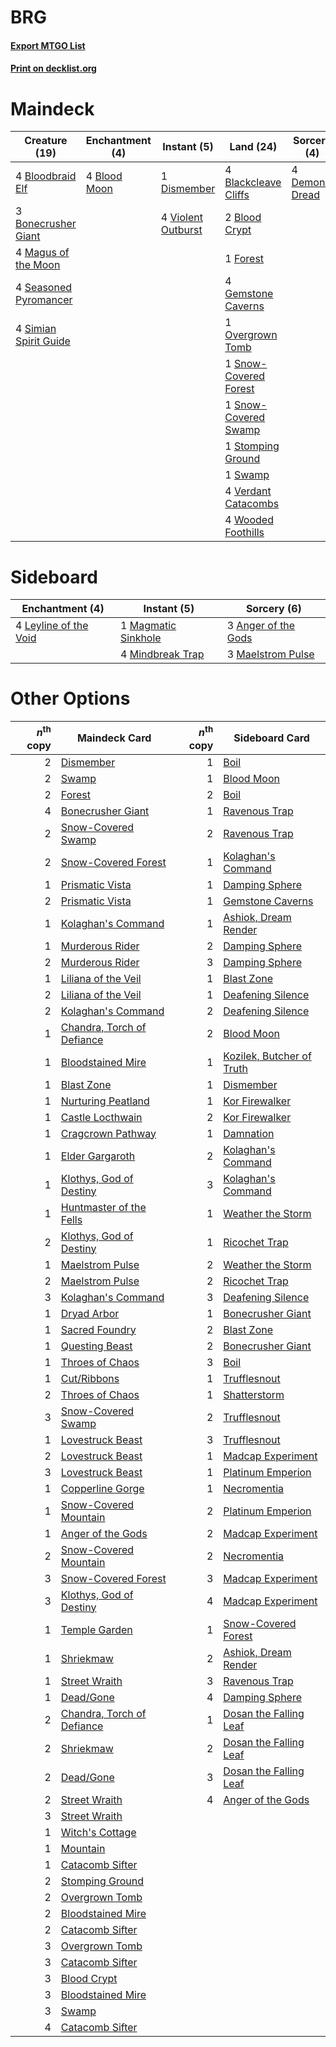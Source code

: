 # BRG

#### [Export MTGO List](../collection/BRG/BRG.txt)
#### [Print on decklist.org](http://decklist.org/?deckmain=4%09Blackcleave%20Cliffs%0A2%09Blood%20Crypt%0A4%09Blood%20Moon%0A4%09Bloodbraid%20Elf%0A3%09Bonecrusher%20Giant%0A4%09Demonic%20Dread%0A1%09Dismember%0A1%09Forest%0A4%09Gemstone%20Caverns%0A4%09Magus%20of%20the%20Moon%0A1%09Overgrown%20Tomb%0A4%09Seasoned%20Pyromancer%0A4%09Simian%20Spirit%20Guide%0A1%09Snow-Covered%20Forest%0A1%09Snow-Covered%20Swamp%0A1%09Stomping%20Ground%0A1%09Swamp%0A4%09Valki,%20God%20of%20Lies%0A4%09Verdant%20Catacombs%0A4%09Violent%20Outburst%0A4%09Wooded%20Foothills&deckside=3%09Anger%20of%20the%20Gods%0A4%09Leyline%20of%20the%20Void%0A3%09Maelstrom%20Pulse%0A1%09Magmatic%20Sinkhole%0A4%09Mindbreak%20Trap)
# Maindeck

|                                         Creature (19)                                          |                                   Enchantment (4)                                    |                                         Instant (5)                                         |                                           Land (24)                                            |                                       Sorcery (4)                                        |    Unknown (4)     |
|------------------------------------------------------------------------------------------------|--------------------------------------------------------------------------------------|---------------------------------------------------------------------------------------------|------------------------------------------------------------------------------------------------|------------------------------------------------------------------------------------------|--------------------|
|4 [Bloodbraid Elf](http://gatherer.wizards.com/Pages/Card/Details.aspx?multiverseid=185053)     |4 [Blood Moon](http://gatherer.wizards.com/Pages/Card/Details.aspx?multiverseid=45386)|1 [Dismember](http://gatherer.wizards.com/Pages/Card/Details.aspx?multiverseid=382182)       |4 [Blackcleave Cliffs](http://gatherer.wizards.com/Pages/Card/Details.aspx?multiverseid=209401) |4 [Demonic Dread](http://gatherer.wizards.com/Pages/Card/Details.aspx?multiverseid=185062)|4 Valki, God of Lies|
|3 [Bonecrusher Giant](http://gatherer.wizards.com/Pages/Card/Details.aspx?multiverseid=473077)  |                                                                                      |4 [Violent Outburst](http://gatherer.wizards.com/Pages/Card/Details.aspx?multiverseid=185056)|2 [Blood Crypt](http://gatherer.wizards.com/Pages/Card/Details.aspx?multiverseid=97102)         |                                                                                          |                    |
|4 [Magus of the Moon](http://gatherer.wizards.com/Pages/Card/Details.aspx?multiverseid=136152)  |                                                                                      |                                                                                             |1 [Forest](http://gatherer.wizards.com/Pages/Card/Details.aspx?multiverseid=439860)             |                                                                                          |                    |
|4 [Seasoned Pyromancer](http://gatherer.wizards.com/Pages/Card/Details.aspx?multiverseid=464094)|                                                                                      |                                                                                             |4 [Gemstone Caverns](http://gatherer.wizards.com/Pages/Card/Details.aspx?multiverseid=122094)   |                                                                                          |                    |
|4 [Simian Spirit Guide](http://gatherer.wizards.com/Pages/Card/Details.aspx?multiverseid=442137)|                                                                                      |                                                                                             |1 [Overgrown Tomb](http://gatherer.wizards.com/Pages/Card/Details.aspx?multiverseid=405103)     |                                                                                          |                    |
|                                                                                                |                                                                                      |                                                                                             |1 [Snow-Covered Forest](http://gatherer.wizards.com/Pages/Card/Details.aspx?multiverseid=121192)|                                                                                          |                    |
|                                                                                                |                                                                                      |                                                                                             |1 [Snow-Covered Swamp](http://gatherer.wizards.com/Pages/Card/Details.aspx?multiverseid=121256) |                                                                                          |                    |
|                                                                                                |                                                                                      |                                                                                             |1 [Stomping Ground](http://gatherer.wizards.com/Pages/Card/Details.aspx?multiverseid=405110)    |                                                                                          |                    |
|                                                                                                |                                                                                      |                                                                                             |1 [Swamp](http://gatherer.wizards.com/Pages/Card/Details.aspx?multiverseid=439858)              |                                                                                          |                    |
|                                                                                                |                                                                                      |                                                                                             |4 [Verdant Catacombs](http://gatherer.wizards.com/Pages/Card/Details.aspx?multiverseid=405113)  |                                                                                          |                    |
|                                                                                                |                                                                                      |                                                                                             |4 [Wooded Foothills](http://gatherer.wizards.com/Pages/Card/Details.aspx?multiverseid=405116)   |                                                                                          |                    |


# Sideboard

|                                        Enchantment (4)                                         |                                         Instant (5)                                          |                                         Sorcery (6)                                          |
|------------------------------------------------------------------------------------------------|----------------------------------------------------------------------------------------------|----------------------------------------------------------------------------------------------|
|4 [Leyline of the Void](http://gatherer.wizards.com/Pages/Card/Details.aspx?multiverseid=107682)|1 [Magmatic Sinkhole](http://gatherer.wizards.com/Pages/Card/Details.aspx?multiverseid=464084)|3 [Anger of the Gods](http://gatherer.wizards.com/Pages/Card/Details.aspx?multiverseid=438682)|
|                                                                                                |4 [Mindbreak Trap](http://gatherer.wizards.com/Pages/Card/Details.aspx?multiverseid=197532)   |3 [Maelstrom Pulse](http://gatherer.wizards.com/Pages/Card/Details.aspx?multiverseid=180613)  |


# Other Options

|*n*<sup>th</sup> copy|                                            Maindeck Card                                            |*n*<sup>th</sup> copy|                                           Sideboard Card                                           |
|--------------------:|-----------------------------------------------------------------------------------------------------|--------------------:|----------------------------------------------------------------------------------------------------|
|                    2|[Dismember](http://gatherer.wizards.com/Pages/Card/Details.aspx?multiverseid=382182)                 |                    1|[Boil](http://gatherer.wizards.com/Pages/Card/Details.aspx?multiverseid=14630)                      |
|                    2|[Swamp](http://gatherer.wizards.com/Pages/Card/Details.aspx?multiverseid=439858)                     |                    1|[Blood Moon](http://gatherer.wizards.com/Pages/Card/Details.aspx?multiverseid=45386)                |
|                    2|[Forest](http://gatherer.wizards.com/Pages/Card/Details.aspx?multiverseid=439860)                    |                    2|[Boil](http://gatherer.wizards.com/Pages/Card/Details.aspx?multiverseid=14630)                      |
|                    4|[Bonecrusher Giant](http://gatherer.wizards.com/Pages/Card/Details.aspx?multiverseid=473077)         |                    1|[Ravenous Trap](http://gatherer.wizards.com/Pages/Card/Details.aspx?multiverseid=197537)            |
|                    2|[Snow-Covered Swamp](http://gatherer.wizards.com/Pages/Card/Details.aspx?multiverseid=121256)        |                    2|[Ravenous Trap](http://gatherer.wizards.com/Pages/Card/Details.aspx?multiverseid=197537)            |
|                    2|[Snow-Covered Forest](http://gatherer.wizards.com/Pages/Card/Details.aspx?multiverseid=121192)       |                    1|[Kolaghan's Command](http://gatherer.wizards.com/Pages/Card/Details.aspx?multiverseid=394613)       |
|                    1|[Prismatic Vista](http://gatherer.wizards.com/Pages/Card/Details.aspx?multiverseid=464193)           |                    1|[Damping Sphere](http://gatherer.wizards.com/Pages/Card/Details.aspx?multiverseid=443101)           |
|                    2|[Prismatic Vista](http://gatherer.wizards.com/Pages/Card/Details.aspx?multiverseid=464193)           |                    1|[Gemstone Caverns](http://gatherer.wizards.com/Pages/Card/Details.aspx?multiverseid=122094)         |
|                    1|[Kolaghan's Command](http://gatherer.wizards.com/Pages/Card/Details.aspx?multiverseid=394613)        |                    1|[Ashiok, Dream Render](http://gatherer.wizards.com/Pages/Card/Details.aspx?multiverseid=461155)     |
|                    1|[Murderous Rider](http://gatherer.wizards.com/Pages/Card/Details.aspx?multiverseid=473059)           |                    2|[Damping Sphere](http://gatherer.wizards.com/Pages/Card/Details.aspx?multiverseid=443101)           |
|                    2|[Murderous Rider](http://gatherer.wizards.com/Pages/Card/Details.aspx?multiverseid=473059)           |                    3|[Damping Sphere](http://gatherer.wizards.com/Pages/Card/Details.aspx?multiverseid=443101)           |
|                    1|[Liliana of the Veil](http://gatherer.wizards.com/Pages/Card/Details.aspx?multiverseid=235597)       |                    1|[Blast Zone](http://gatherer.wizards.com/Pages/Card/Details.aspx?multiverseid=461171)               |
|                    2|[Liliana of the Veil](http://gatherer.wizards.com/Pages/Card/Details.aspx?multiverseid=235597)       |                    1|[Deafening Silence](http://gatherer.wizards.com/Pages/Card/Details.aspx?multiverseid=472972)        |
|                    2|[Kolaghan's Command](http://gatherer.wizards.com/Pages/Card/Details.aspx?multiverseid=394613)        |                    2|[Deafening Silence](http://gatherer.wizards.com/Pages/Card/Details.aspx?multiverseid=472972)        |
|                    1|[Chandra, Torch of Defiance](http://gatherer.wizards.com/Pages/Card/Details.aspx?multiverseid=417683)|                    2|[Blood Moon](http://gatherer.wizards.com/Pages/Card/Details.aspx?multiverseid=45386)                |
|                    1|[Bloodstained Mire](http://gatherer.wizards.com/Pages/Card/Details.aspx?multiverseid=405094)         |                    1|[Kozilek, Butcher of Truth](http://gatherer.wizards.com/Pages/Card/Details.aspx?multiverseid=397668)|
|                    1|[Blast Zone](http://gatherer.wizards.com/Pages/Card/Details.aspx?multiverseid=461171)                |                    1|[Dismember](http://gatherer.wizards.com/Pages/Card/Details.aspx?multiverseid=382182)                |
|                    1|[Nurturing Peatland](http://gatherer.wizards.com/Pages/Card/Details.aspx?multiverseid=464192)        |                    1|[Kor Firewalker](http://gatherer.wizards.com/Pages/Card/Details.aspx?multiverseid=442010)           |
|                    1|[Castle Locthwain](http://gatherer.wizards.com/Pages/Card/Details.aspx?multiverseid=473203)          |                    2|[Kor Firewalker](http://gatherer.wizards.com/Pages/Card/Details.aspx?multiverseid=442010)           |
|                    1|[Cragcrown Pathway](http://gatherer.wizards.com/Pages/Card/Details.aspx?multiverseid=491915)         |                    1|[Damnation](http://gatherer.wizards.com/Pages/Card/Details.aspx?multiverseid=425888)                |
|                    1|[Elder Gargaroth](http://gatherer.wizards.com/Pages/Card/Details.aspx?multiverseid=485502)           |                    2|[Kolaghan's Command](http://gatherer.wizards.com/Pages/Card/Details.aspx?multiverseid=394613)       |
|                    1|[Klothys, God of Destiny](http://gatherer.wizards.com/Pages/Card/Details.aspx?multiverseid=476471)   |                    3|[Kolaghan's Command](http://gatherer.wizards.com/Pages/Card/Details.aspx?multiverseid=394613)       |
|                    1|[Huntmaster of the Fells](http://gatherer.wizards.com/Pages/Card/Details.aspx?multiverseid=262875)   |                    1|[Weather the Storm](http://gatherer.wizards.com/Pages/Card/Details.aspx?multiverseid=464140)        |
|                    2|[Klothys, God of Destiny](http://gatherer.wizards.com/Pages/Card/Details.aspx?multiverseid=476471)   |                    1|[Ricochet Trap](http://gatherer.wizards.com/Pages/Card/Details.aspx?multiverseid=191549)            |
|                    1|[Maelstrom Pulse](http://gatherer.wizards.com/Pages/Card/Details.aspx?multiverseid=180613)           |                    2|[Weather the Storm](http://gatherer.wizards.com/Pages/Card/Details.aspx?multiverseid=464140)        |
|                    2|[Maelstrom Pulse](http://gatherer.wizards.com/Pages/Card/Details.aspx?multiverseid=180613)           |                    2|[Ricochet Trap](http://gatherer.wizards.com/Pages/Card/Details.aspx?multiverseid=191549)            |
|                    3|[Kolaghan's Command](http://gatherer.wizards.com/Pages/Card/Details.aspx?multiverseid=394613)        |                    3|[Deafening Silence](http://gatherer.wizards.com/Pages/Card/Details.aspx?multiverseid=472972)        |
|                    1|[Dryad Arbor](http://gatherer.wizards.com/Pages/Card/Details.aspx?multiverseid=136196)               |                    1|[Bonecrusher Giant](http://gatherer.wizards.com/Pages/Card/Details.aspx?multiverseid=473077)        |
|                    1|[Sacred Foundry](http://gatherer.wizards.com/Pages/Card/Details.aspx?multiverseid=405106)            |                    2|[Blast Zone](http://gatherer.wizards.com/Pages/Card/Details.aspx?multiverseid=461171)               |
|                    1|[Questing Beast](http://gatherer.wizards.com/Pages/Card/Details.aspx?multiverseid=473133)            |                    2|[Bonecrusher Giant](http://gatherer.wizards.com/Pages/Card/Details.aspx?multiverseid=473077)        |
|                    1|[Throes of Chaos](http://gatherer.wizards.com/Pages/Card/Details.aspx?multiverseid=464099)           |                    3|[Boil](http://gatherer.wizards.com/Pages/Card/Details.aspx?multiverseid=14630)                      |
|                    1|[Cut/Ribbons](http://gatherer.wizards.com/Pages/Card/Details.aspx?multiverseid=426925)               |                    1|[Trufflesnout](http://gatherer.wizards.com/Pages/Card/Details.aspx?multiverseid=485535)             |
|                    2|[Throes of Chaos](http://gatherer.wizards.com/Pages/Card/Details.aspx?multiverseid=464099)           |                    1|[Shatterstorm](http://gatherer.wizards.com/Pages/Card/Details.aspx?multiverseid=130370)             |
|                    3|[Snow-Covered Swamp](http://gatherer.wizards.com/Pages/Card/Details.aspx?multiverseid=121256)        |                    2|[Trufflesnout](http://gatherer.wizards.com/Pages/Card/Details.aspx?multiverseid=485535)             |
|                    1|[Lovestruck Beast](http://gatherer.wizards.com/Pages/Card/Details.aspx?multiverseid=473127)          |                    3|[Trufflesnout](http://gatherer.wizards.com/Pages/Card/Details.aspx?multiverseid=485535)             |
|                    2|[Lovestruck Beast](http://gatherer.wizards.com/Pages/Card/Details.aspx?multiverseid=473127)          |                    1|[Madcap Experiment](http://gatherer.wizards.com/Pages/Card/Details.aspx?multiverseid=417695)        |
|                    3|[Lovestruck Beast](http://gatherer.wizards.com/Pages/Card/Details.aspx?multiverseid=473127)          |                    1|[Platinum Emperion](http://gatherer.wizards.com/Pages/Card/Details.aspx?multiverseid=457134)        |
|                    1|[Copperline Gorge](http://gatherer.wizards.com/Pages/Card/Details.aspx?multiverseid=209408)          |                    1|[Necromentia](http://gatherer.wizards.com/Pages/Card/Details.aspx?multiverseid=485439)              |
|                    1|[Snow-Covered Mountain](http://gatherer.wizards.com/Pages/Card/Details.aspx?multiverseid=121233)     |                    2|[Platinum Emperion](http://gatherer.wizards.com/Pages/Card/Details.aspx?multiverseid=457134)        |
|                    1|[Anger of the Gods](http://gatherer.wizards.com/Pages/Card/Details.aspx?multiverseid=438682)         |                    2|[Madcap Experiment](http://gatherer.wizards.com/Pages/Card/Details.aspx?multiverseid=417695)        |
|                    2|[Snow-Covered Mountain](http://gatherer.wizards.com/Pages/Card/Details.aspx?multiverseid=121233)     |                    2|[Necromentia](http://gatherer.wizards.com/Pages/Card/Details.aspx?multiverseid=485439)              |
|                    3|[Snow-Covered Forest](http://gatherer.wizards.com/Pages/Card/Details.aspx?multiverseid=121192)       |                    3|[Madcap Experiment](http://gatherer.wizards.com/Pages/Card/Details.aspx?multiverseid=417695)        |
|                    3|[Klothys, God of Destiny](http://gatherer.wizards.com/Pages/Card/Details.aspx?multiverseid=476471)   |                    4|[Madcap Experiment](http://gatherer.wizards.com/Pages/Card/Details.aspx?multiverseid=417695)        |
|                    1|[Temple Garden](http://gatherer.wizards.com/Pages/Card/Details.aspx?multiverseid=405112)             |                    1|[Snow-Covered Forest](http://gatherer.wizards.com/Pages/Card/Details.aspx?multiverseid=121192)      |
|                    1|[Shriekmaw](http://gatherer.wizards.com/Pages/Card/Details.aspx?multiverseid=220572)                 |                    2|[Ashiok, Dream Render](http://gatherer.wizards.com/Pages/Card/Details.aspx?multiverseid=461155)     |
|                    1|[Street Wraith](http://gatherer.wizards.com/Pages/Card/Details.aspx?multiverseid=442097)             |                    3|[Ravenous Trap](http://gatherer.wizards.com/Pages/Card/Details.aspx?multiverseid=197537)            |
|                    1|[Dead/Gone](http://gatherer.wizards.com/Pages/Card/Details.aspx?multiverseid=126419)                 |                    4|[Damping Sphere](http://gatherer.wizards.com/Pages/Card/Details.aspx?multiverseid=443101)           |
|                    2|[Chandra, Torch of Defiance](http://gatherer.wizards.com/Pages/Card/Details.aspx?multiverseid=417683)|                    1|[Dosan the Falling Leaf](http://gatherer.wizards.com/Pages/Card/Details.aspx?multiverseid=80524)    |
|                    2|[Shriekmaw](http://gatherer.wizards.com/Pages/Card/Details.aspx?multiverseid=220572)                 |                    2|[Dosan the Falling Leaf](http://gatherer.wizards.com/Pages/Card/Details.aspx?multiverseid=80524)    |
|                    2|[Dead/Gone](http://gatherer.wizards.com/Pages/Card/Details.aspx?multiverseid=126419)                 |                    3|[Dosan the Falling Leaf](http://gatherer.wizards.com/Pages/Card/Details.aspx?multiverseid=80524)    |
|                    2|[Street Wraith](http://gatherer.wizards.com/Pages/Card/Details.aspx?multiverseid=442097)             |                    4|[Anger of the Gods](http://gatherer.wizards.com/Pages/Card/Details.aspx?multiverseid=438682)        |
|                    3|[Street Wraith](http://gatherer.wizards.com/Pages/Card/Details.aspx?multiverseid=442097)             |                     |                                                                                                    |
|                    1|[Witch's Cottage](http://gatherer.wizards.com/Pages/Card/Details.aspx?multiverseid=473211)           |                     |                                                                                                    |
|                    1|[Mountain](http://gatherer.wizards.com/Pages/Card/Details.aspx?multiverseid=439859)                  |                     |                                                                                                    |
|                    1|[Catacomb Sifter](http://gatherer.wizards.com/Pages/Card/Details.aspx?multiverseid=401839)           |                     |                                                                                                    |
|                    2|[Stomping Ground](http://gatherer.wizards.com/Pages/Card/Details.aspx?multiverseid=405110)           |                     |                                                                                                    |
|                    2|[Overgrown Tomb](http://gatherer.wizards.com/Pages/Card/Details.aspx?multiverseid=405103)            |                     |                                                                                                    |
|                    2|[Bloodstained Mire](http://gatherer.wizards.com/Pages/Card/Details.aspx?multiverseid=405094)         |                     |                                                                                                    |
|                    2|[Catacomb Sifter](http://gatherer.wizards.com/Pages/Card/Details.aspx?multiverseid=401839)           |                     |                                                                                                    |
|                    3|[Overgrown Tomb](http://gatherer.wizards.com/Pages/Card/Details.aspx?multiverseid=405103)            |                     |                                                                                                    |
|                    3|[Catacomb Sifter](http://gatherer.wizards.com/Pages/Card/Details.aspx?multiverseid=401839)           |                     |                                                                                                    |
|                    3|[Blood Crypt](http://gatherer.wizards.com/Pages/Card/Details.aspx?multiverseid=97102)                |                     |                                                                                                    |
|                    3|[Bloodstained Mire](http://gatherer.wizards.com/Pages/Card/Details.aspx?multiverseid=405094)         |                     |                                                                                                    |
|                    3|[Swamp](http://gatherer.wizards.com/Pages/Card/Details.aspx?multiverseid=439858)                     |                     |                                                                                                    |
|                    4|[Catacomb Sifter](http://gatherer.wizards.com/Pages/Card/Details.aspx?multiverseid=401839)           |                     |                                                                                                    |

